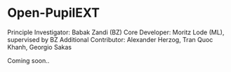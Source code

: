 # Open-PupilEXT

Principle Investigator: Babak Zandi (BZ)
Core Developer: Moritz Lode (ML), supervised by BZ
Additional Contributor: Alexander Herzog, Tran Quoc Khanh, Georgio Sakas

Coming soon..
